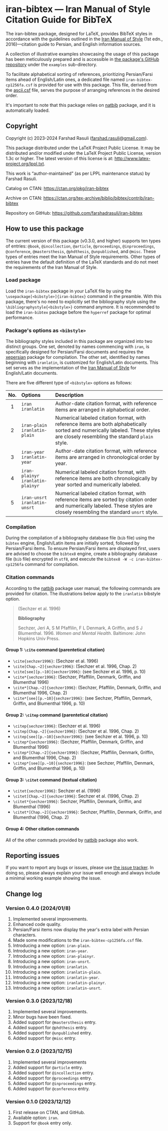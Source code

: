 # iran-bibtex — Iran Manual of Style Citation Guide for BibTeX

The iran-bibtex package, designed for LaTeX, provides BibTeX styles in accordance with the guidelines outlined in the [Iran Manual of Style](https://imos.irandoc.ac.ir) (1st edn., 2016)—citation guide to Persian, and English information sources.

A collection of illustrative examples showcasing the usage of this package has been meticulously prepared and is accessible in [the package's GitHub repository](https://github.com/farshadrasuli/iran-bibtex) under the `examples` sub-directory.

To facilitate alphabetical sorting of references, prioritizing Persian/Farsi items ahead of English/Latin ones, a dedicated file named `iran-bibtex-cp1256fa.csf` is provided for use with this package. This file, derived from the [ascii.csf](https://ctan.org/tex-archive/biblio/bibtex/bibtex-x/csf/ascii.csf) file, serves the purpose of arranging references in the desired order.

It's important to note that this package relies on [natbib](https://ctan.org/pkg/natbib) package, and it is automatically loaded.

## Copyright

Copyright (c) 2023-2024 Farshad Rasuli (<farshad.rasuli@gmail.com>).

This package distributed under the LaTeX Project Public License. It may be distributed and/or modified under the LaTeX Project Public License, version 1.3c or higher. The latest version of this license is at: <http://www.latex-project.org/lppl.txt>.

This work is “author-maintained” (as per LPPL maintenance status) by Farshad Rasuli.

Catalog on CTAN: <https://ctan.org/pkg/iran-bibtex>

Archive on CTAN: <https://ctan.org/tex-archive/biblio/bibtex/contrib/iran-bibtex>

Repository on GitHub: <https://github.com/farshadrasuli/iran-bibtex>

## How to use this package

The current version of this package (v0.3.0, and higher) supports ten types of entries: `@book`, `@incollection`, `@article`, `@proceedings`, `@inproceedings`, `@conference`, `@mastersthesis`, `@phdthesis`, `@unpublished`, and `@misc`. These types of entries meet the Iran Manual of Style requirements. Other types of entries have the default definition of the LaTeX standards and do not meet the requirements of the Iran Manual of Style.

### Load package

Load the `iran-bibtex` package in your LaTeX file by using the `\usepackage[<bibstyle>]{iran-bibtex}` command in the preamble. With this package, there's no need to explicitly set the bibliography style using the `\bibliographystyle{<bibstyle>}` command anymore. It is recommended to load the `iran-bibtex` package before the `hyperref` package for optimal performance.

### Package's options as `<bibstyle>`

The bibliography styles included in this package are organized into two distinct groups. One set, denoted by names commencing with `iran`, is specifically designed for Persian/Farsi documents and requires the [xepersian](https://ctan.org/pkg/xepersian) package for compilation. The other set, identified by names beginning with `iranlatin`, is customized for English/Latin documents. This set serves as the implementation of the [Iran Manual of Style](https://imos.irandoc.ac.ir) for English/Latin documents.

There are five different type of `<bibstyle>` options as follows:

| No. | Options                             | Description |
| :-: | :---------------------------------- | :---------- |
|1    |`iran`<br>`iranlatin`                | Author-date citation format, with reference items are arranged in alphabetical order. |
|2    |`iran-plain`<br>`iranlatin-plain`    | Numerical labeled citation format, with reference items are both alphabetically sorted and numerically labeled. These styles are closely resembling the standard `plain` style. |
|3    |`iran-year`<br>`iranlatin-year`      | Author-date citation format, with reference items are arranged in chronological order by year. |
|4    |`iran-plainyr`<br>`iranlatin-plainyr`| Numerical labeled citation format, with reference items are both chronologically by year sorted and numerically labeled. |
|5    |`iran-unsrt`<br>`iranlatin-unsrt`    | Numerical labeled citation format, with reference items are sorted by citation order and numerically labeled. These styles are closely resembling the standard `unsrt` style. |

### Compilation

During the compilation of a bibliography database file (`bib` file) using the `bibtex` engine, English/Latin items are initially sorted, followed by Persian/Farsi items. To ensure Persian/Farsi items are displayed first, users are advised to choose the `bibtex8` engine, create a bibliography database file (`bib` file) encrypted in `utf8`, and execute the `bibtex8 -W -c iran-bibtex-cp1256fa` command for compilation.

### Citation commands

According to the [natbib](https://ctan.org/pkg/natbib) package user manual, the following commands are provided for citation. The illustrations below apply to the `iranlatin` bibstyle option.

> (Sechzer et al. 1996)
>
> **Bibliography**
>
> Sechzer, Jeri A, S M Pfaffilin, F L Denmark, A Griffin, and S J Blumenthal. 1996. *Women and Mental Health*. Baltimore: John Hopkins Univ Press.

#### Group 1: `\cite` command (parentetical citation)

- `\cite{sechzer1996}`: (Sechzer et al. 1996)
- `\cite[Chap.~2]{sechzer1996}`: (Sechzer et al. 1996, Chap. 2)
- `\cite[see][p.~10]{sechzer1996}`: (see Sechzer et al. 1996, p. 10)
- `\cite*{sechzer1996}`: (Sechzer, Pfaffilin, Denmark, Griffin, and Blumenthal 1996)
- `\cite*[Chap.~2]{sechzer1996}`: (Sechzer, Pfaffilin, Denmark, Griffin, and Blumenthal 1996, Chap. 2)
- `\cite*[see][p.~10]{sechzer1996}`: (see Sechzer, Pfaffilin, Denmark, Griffin, and Blumenthal 1996, p. 10)

#### Group 2: `\citep` command (parentetical citation)

- `\citep{sechzer1996}`: (Sechzer et al. 1996)
- `\citep[Chap.~2]{sechzer1996}`: (Sechzer et al. 1996, Chap. 2)
- `\citep[see][p.~10]{sechzer1996}`: (see Sechzer et al. 1996, p. 10)
- `\citep*{sechzer1996}`: (Sechzer, Pfaffilin, Denmark, Griffin, and Blumenthal 1996)
- `\citep*[Chap.~2]{sechzer1996}`: (Sechzer, Pfaffilin, Denmark, Griffin, and Blumenthal 1996, Chap. 2)
- `\citep*[see][p.~10]{sechzer1996}`: (see Sechzer, Pfaffilin, Denmark, Griffin, and Blumenthal 1996, p. 10)

#### Group 3: `\citet` command (textual citation)

- `\citet{sechzer1996}`: Sechzer et al. (1996)
- `\citet[Chap.~2]{sechzer1996}`: Sechzer et al. (1996, Chap. 2)
- `\citet*{sechzer1996}`: Sechzer, Pfaffilin, Denmark, Griffin, and Blumenthal (1996)
- `\citet*[Chap.~2]{sechzer1996}`: Sechzer, Pfaffilin, Denmark, Griffin, and Blumenthal (1996, Chap. 2)

#### Group 4: Other citation commands

All of the other commads provided by [natbib](https://ctan.org/pkg/natbib) package also work.

## Reporting issues

If you want to report any bugs or issues, please use [the issue tracker](https://github.com/farshadrasuli/iran-bibtex/issues). In doing so, please always explain your issue well enough and always include a minimal working example showing the issue.

## Change log

### Version 0.4.0 (2024/01/8)

  1. Implemented several improvements.
  2. Enhanced code quality.
  3. Persian/Farsi items now display the year's extra label with Persian characters.
  4. Made some modifications to the `iran-bibtex-cp1256fa.csf` file.
  5. Introducing a new option: `iran-plain`.
  6. Introducing a new option: `iran-year`.
  7. Introducing a new option: `iran-plainyr`.
  8. Introducing a new option: `iran-unsrt`.
  9. Introducing a new option: `iranlatin`.
  10. Introducing a new option: `iranlatin-plain`.
  11. Introducing a new option: `iranlatin-year`.
  12. Introducing a new option: `iranlatin-plainyr`.
  13. Introducing a new option: `iranlatin-unsrt`.

### Version 0.3.0 (2023/12/18)

  1. Implemented several improvements.
  2. Minor bugs have been fixed.
  3. Added support for `@mastersthesis` entry.
  4. Added support for `@phdthesis` entry.
  5. Added support for `@unpublished` entry.
  6. Added support for `@misc` entry.

### Version 0.2.0 (2023/12/15)

  1. Implemented several improvements
  2. Added support for `@article` entry.
  3. Added support for `@incollection` entry.
  4. Added support for `@proceedings` entry.
  5. Added support for `@inproceedings` entry.
  6. Added support for `@conference` entry.

### Version 0.1.0 (2023/12/12)

  1. First release on CTAN, and GitHub.
  2. Available option: `iran`.
  3. Support for `@book` entry only.
